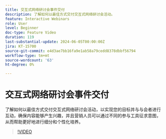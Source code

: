 ```yaml
---
title: 交互式网络研讨会事件交付
description: 了解如何以最佳方式交付交互式网络研讨会活动。
feature: Interactive Webinars
role: User
level: Beginner
doc-type: Feature Video
duration: 119
last-substantial-update: 2024-06-05T00:00:00Z
jira: KT-15700
source-git-commit: e4d3ae7bb16fa9e1ab58a79cedd8378dbbf56794
workflow-type: tm+mt
source-wordcount: '63'
ht-degree: 0%

---
```



# 交互式网络研讨会事件交付

了解如何以最佳方式交付交互式网络研讨会活动，以实现您的目标并与与会者进行互动，确保内容能够产生兴趣，并且营销人员可以通过不同的参与工具征求意图，从而帮助更好地进行细分和个性化培养。

>[!VIDEO](https://video.tv.adobe.com/v/3429638/?learn=on)
